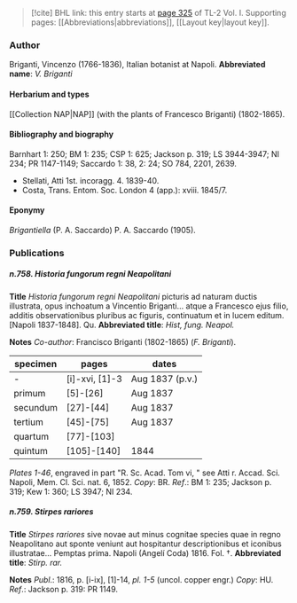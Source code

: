 > [!cite] BHL link: this entry starts at [page 325](https://www.biodiversitylibrary.org/page/33120456) of TL-2 Vol. I.
> Supporting pages: [[Abbreviations|abbreviations]], [[Layout key|layout key]].

### Author

Briganti, Vincenzo (1766-1836), Italian botanist at Napoli. 
**Abbreviated name**: *V. Briganti*

#### Herbarium and types

[[Collection NAP|NAP]] (with the plants of Francesco Briganti) (1802-1865).

#### Bibliography and biography

Barnhart 1: 250; BM 1: 235; CSP 1: 625; Jackson p. 319; LS 3944-3947; NI 234; PR 1147-1149; Saccardo 1: 38, 2: 24; SO 784, 2201, 2639.
- Stellati, Atti 1st. incoragg. 4. 1839-40.
- Costa, Trans. Entom. Soc. London 4 (app.): xviii. 1845/7.

#### Eponymy

*Brigantiella* (P. A. Saccardo) P. A. Saccardo (1905).

### Publications

##### n.758. Historia fungorum regni Neapolitani

**Title**
*Historia fungorum regni Neapolitani* picturis ad naturam ductis illustrata, opus inchoatum a Vincentio Briganti... atque a Francesco ejus filio, additis observationibus pluribus ac figuris, continuatum et in lucem editum. \[Napoli 1837-1848\]. Qu.
**Abbreviated title**: *Hist, fung. Neapol.*

**Notes**
*Co-author*: Francisco Briganti (1802-1865) (*F. Briganti*).

|specimen	|pages	|dates	|
|---	|---	|---	|
|-	|\[i\]-xvi, \[1\]-3	|Aug 1837 (p.v.)	|
|primum	|\[5\]-\[26\]	|Aug 1837	|
|secundum	|\[27\]-\[44\]	|Aug 1837	|
|tertium	|\[45\]-\[75\]	|Aug 1837|
|quartum	|\[77\]-\[103\]|
|quintum	|\[105\]-\[140\]	|1844|

*Plates 1-46*, engraved in part "R. Sc. Acad. Tom vi, " see Atti r. Accad. Sci. Napoli, Mem. Cl. Sci. nat. 6, 1852. *Copy*: BR.
*Ref*.: BM 1: 235; Jackson p. 319; Kew 1: 360; LS 3947; NI 234.

##### n.759. Stirpes rariores

**Title**
*Stirpes rariores* sive novae aut minus cognitae species quae in regno Neapolitano aut sponte veniunt aut hospitantur descriptionibus et iconibus illustratae... Pemptas prima. Napoli (Angelí Coda) 1816. Fol. †.
**Abbreviated title**: *Stirp. rar.*

**Notes**
*Publ*.: 1816, p. \[i-ix\], \[1\]-14, *pl. 1-5* (uncol. copper engr.) *Copy*: HU.
*Ref*.: Jackson p. 319: PR 1149.

